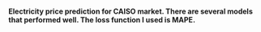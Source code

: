 #### Electricity price prediction for CAISO market. There are several models that performed well. The loss function I used is MAPE.
